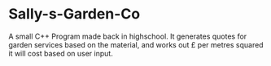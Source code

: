 # Sally-s-Garden-Co
A small C++ Program made back in highschool. It generates quotes for garden services based on the material, and works out £ per metres squared it will cost based on user input.
